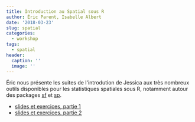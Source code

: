 ```yaml
---
title: Introduction au Spatial sous R
author: Éric Parent, Isabelle Albert
date: '2018-03-23'
slug: spatial
categories:
  - workshop
tags:
  - spatial
header:
  caption: ''
  image: ''
---
```


Éric nous présente les suites de l'introdution de Jessica aux très nombreux outils disponibles pour les statistiques spatiales sous R, notamment autour des packages [sf](https://github.com/r-spatial/sf) et [sp](https://github.com/edzer/sp).

- [slides et exercices, partie 1](../../post/spatial/happyR-230318_spatial_1.pdf)
- [slides et exercices, partie 2](../../post/spatial/happyR-230318_spatial_2.pdf)

